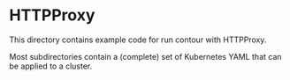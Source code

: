 # HTTPProxy

This directory contains example code for run contour with HTTPProxy.

Most subdirectories contain a (complete) set of Kubernetes YAML that can be applied to a cluster.
